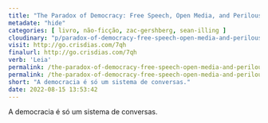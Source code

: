 ```yaml
---
title: "The Paradox of Democracy: Free Speech, Open Media, and Perilous Persuasion — Zac Gershberg, Sean Illing"
metadate: "hide"
categories: [ livro, não-ficção, zac-gershberg, sean-illing ]
cloudinary: "p/paradox-of-democracy-free-speech-open-media-and-perilous-persuasion.jpg"
visit: http://go.crisdias.com/7qh
finalurl: http://go.crisdias.com/7qh
verb: 'Leia'
permalink: /the-paradox-of-democracy-free-speech-open-media-and-perilous-persuasion
permalink: /the-paradox-of-democracy-free-speech-open-media-and-perilous-persuasion
short: "A democracia é só um sistema de conversas."
date: 2022-08-15 13:53:42
---
```

A democracia é só um sistema de conversas.